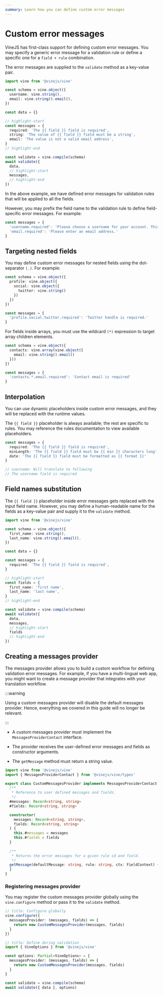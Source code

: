 ```yaml
---
summary: Learn how you can define custom error messages
---
```


# Custom error messages

VineJS has first-class support for defining custom error messages. You may specify a generic error message for a validation rule or define a specific one for a `field + rule` combination.

The error messages are supplied to the `validate` method as a key-value pair.

```ts
import vine from '@vinejs/vine'

const schema = vine.object({
  username: vine.string(),
  email: vine.string().email(),
})

const data = {}

// highlight-start
const messages = {
  required: 'The {{ field }} field is required',
  string: 'The value of {{ field }} field must be a string',
  email: 'The value is not a valid email address',
}
// highlight-end

const validate = vine.compile(schema)
await validate({
  data,
  // highlight-start
  messages,
  // highlight-end
})
```

In the above example, we have defined error messages for validation rules that will be applied to all the fields.

However, you may prefix the field name to the validation rule to define field-specific error messages. For example:

```ts
const messages = {
  'username.required': 'Please choose a username for your account. This will be your public handle',
  'email.required': 'Please enter an email address.'
}
```

## Targeting nested fields

You may define custom error messages for nested fields using the dot-separator `(.)`. For example:

```ts
const schema = vine.object({
  profile: vine.object({
    social: vine.object({
      twitter: vine.string()
    })
  })
})

const messages = {
  'profile.social.twitter.required': 'Twitter handle is required.'
}
```

For fields inside arrays, you must use the wildcard `(*)` expression to target array children elements.

```ts
const schema = vine.object({
  contacts: vine.array(vine.object({
    email: vine.string().email()
  }))
})

const messages = {
  'contacts.*.email.required': 'Contact email is required'
}
```

## Interpolation
You can use dynamic placeholders inside custom error messages, and they will be replaced with the runtime values. 

The `{{ field }}` placeholder is always available; the rest are specific to rules. You may reference the rules documentation to view available placeholders.

```ts
const messages = {
  required: 'The {{ field }} field is required',
  minLength: 'The {{ field }} field must be {{ min }} characters long',
  date: 'The {{ field }} field must be formatted as {{ format }}'
}

// username: Will translate to following
// The username field is required
```

## Field names substitution
The `{{ field }}` placeholder inside error messages gets replaced with the input field name. However, you may define a human-readable name for the fields as a key-value pair and supply it to the `validate` method.

```ts
import vine from '@vinejs/vine'

const schema = vine.object({
  first_name: vine.string(),
  last_name: vine.string().email(),
})

const data = {}

const messages = { 
  required: 'The {{ field }} field is required',
}

// highlight-start
const fields = {
  first_name: 'first name',
  last_name: 'last name',
}
// highlight-end

const validate = vine.compile(schema)
await validate({
  data,
  messages,
  // highlight-start
  fields
  // highlight-end
})
```

## Creating a messages provider
The messages provider allows you to build a custom workflow for defining validation error messages. For example, if you have a multi-lingual web app, you might want to create a message provider that integrates with your translation workflow.

:::warning

Using a custom messages provider will disable the default messages provider. Hence, everything we covered in this guide will no longer be relevant.

:::

- A custom messages provider must implement the `MessagesProviderContact` interface.

- The provider receives the user-defined error messages and fields as constructor arguments.

- The `getMessage` method must return a string value.

```ts
import vine from '@vinejs/vine'
import { MessagesProviderContact } from '@vinejs/vine/types'

export class CustomMessagesProvider implements MessagesProviderContact {
  /**
   * Reference to user defined messages and fields.
   */
  #messages: Record<string, string>
  #fields: Record<string, string>

  constructor(
    messages: Record<string, string>,
    fields: Record<string, string>
  ) {
    this.#messages = messages
    this.#fields = fields
  }
  
  /**
   * Returns the error messages for a given rule id and field.
   */
  getMessage(defaultMessage: string, rule: string, ctx: FieldContext) {
  }
}
```

### Registering messages provider

You may register the custom messages provider globally using the `vine.configure` method or pass it to the `validate` method.

```ts
// title: Configure globally
vine.configure({
  messagesProvider: (messages, fields) => {
    return new CustomMessagesProvider(messages, fields)
  }
})
```

```ts
// title: Define during validation
import { VineOptions } from '@vinejs/vine'

const options: Partial<VineOptions> = {
  messagesProvider: (messages, fields) => {
    return new CustomMessagesProvider(messages, fields)
  }
}

const validate = vine.compile(schema)
await validate({ data }, options)
```
